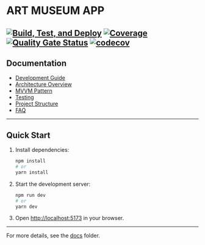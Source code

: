# ART MUSEUM APP

[![Build, Test, and Deploy](https://github.com/Stradivary/art-museum/actions/workflows/build.yml/badge.svg)](https://github.com/Stradivary/art-museum/actions/workflows/build.yml)
[![Coverage](https://sonarcloud.io/api/project_badges/measure?project=Stradivary_art-museum&metric=coverage)](https://sonarcloud.io/summary/new_code?id=Stradivary_art-museum)
[![Quality Gate Status](https://sonarcloud.io/api/project_badges/measure?project=Stradivary_art-museum&metric=alert_status)](https://sonarcloud.io/summary/new_code?id=Stradivary_art-museum)
[![codecov](https://codecov.io/gh/Stradivary/art-museum/graph/badge.svg?token=OTTQIKVBCL)](https://codecov.io/gh/Stradivary/art-museum) 
---

## Documentation

- [Development Guide](docs/development.md)
- [Architecture Overview](docs/architecture.md)
- [MVVM Pattern](docs/mvvm.md)
- [Testing](docs/testing.md)
- [Project Structure](docs/structure.md)
- [FAQ](docs/faq.md)

---

## Quick Start

1. Install dependencies:
   ```bash
   npm install
   # or
   yarn install
   ```
2. Start the development server:
   ```bash
   npm run dev
   # or
   yarn dev
   ```
3. Open [http://localhost:5173](http://localhost:5173) in your browser.

---

For more details, see the [docs](docs/README.md) folder.
